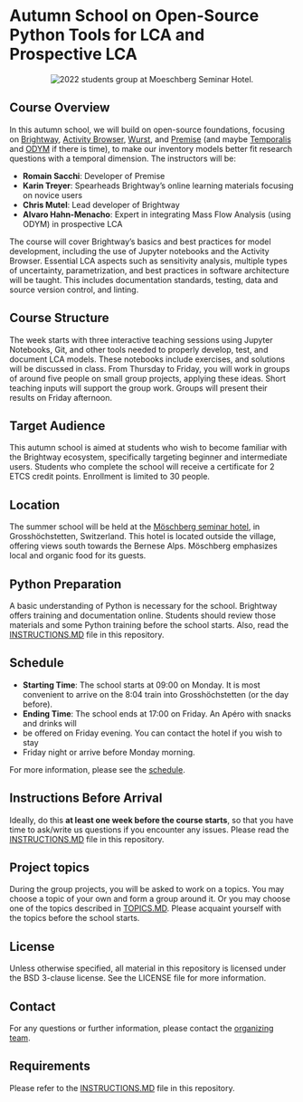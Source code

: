 # Autumn School on Open-Source Python Tools for LCA and Prospective LCA

<p align="center">
  <img src="https://github.com/romainsacchi/autumn-school-dds-psi-2024/blob/main/_images/group-picture-2022.png" 
    alt="2022 students group at Moeschberg Seminar Hotel."/>
</p>

## Course Overview

In this autumn school, we will build on open-source foundations, focusing 
on [Brightway](https://github.com/brightway-lca), [Activity Browser](https://github.com/LCA-ActivityBrowser/activity-browser), [Wurst](https://github.com/polca/wurst), and [Premise](https://github.com/polca/premise) (and maybe [Temporalis](https://github.com/brightway-lca/temporalis) and [ODYM](https://github.com/IndEcol/ODYM) if there is time), 
to make our inventory models better fit research questions with a temporal 
dimension. The instructors will be:

- **Romain Sacchi**: Developer of Premise
- **Karin Treyer**: Spearheads Brightway’s online learning materials focusing on novice users
- **Chris Mutel**: Lead developer of Brightway
- **Alvaro Hahn-Menacho**: Expert in integrating Mass Flow Analysis (using ODYM) in prospective LCA

The course will cover Brightway’s basics and best practices for model development, 
including the use of Jupyter notebooks and the Activity Browser. 
Essential LCA aspects such as sensitivity analysis, multiple types of 
uncertainty, parametrization, and best practices in software architecture 
will be taught. This includes documentation standards, testing, data and 
source version control, and linting.

## Course Structure
The week starts with three interactive teaching sessions using Jupyter 
Notebooks, Git, and other tools needed to properly develop, test, 
and document LCA models. These notebooks include exercises, and solutions 
will be discussed in class. From Thursday to Friday, you will work in 
groups of around five people on small group projects, applying these ideas. 
Short teaching inputs will support the group work. Groups will present 
their results on Friday afternoon.

## Target Audience
This autumn school is aimed at students who wish to become familiar with 
the Brightway ecosystem, specifically targeting beginner and intermediate 
users. Students who complete the school will receive a certificate for 2 
ETCS credit points. Enrollment is limited to 30 people.

## Location
The summer school will be held at the [Möschberg seminar hotel](https://www.moeschberg.ch/), in Grosshöchstetten, 
Switzerland. This hotel is located outside the village, offering views south 
towards the Bernese Alps. Möschberg emphasizes local and organic food for its guests.

## Python Preparation
A basic understanding of Python is necessary for the school. Brightway offers 
training and documentation online. Students should review those materials 
and some Python training before the school starts. 
Also, read the [INSTRUCTIONS.MD](INSTRUCTIONS.MD) file in this repository.

## Schedule
- **Starting Time**: The school starts at 09:00 on Monday. It is most convenient to arrive on 
the 8:04 train into Grosshöchstetten (or the day before).
- **Ending Time**: The school ends at 17:00 on Friday. An Apéro with snacks and drinks will 
- be offered on Friday evening. You can contact the hotel if you wish to stay 
- Friday night or arrive before Monday morning.

For more information, please see the [schedule](SCHEDULE.MD).

## Instructions Before Arrival
Ideally, do this **at least one week before the course starts**, 
so that you have time to ask/write us questions if you encounter any issues.
Please read the [INSTRUCTIONS.MD](INSTRUCTIONS.MD) file in this repository.

## Project topics
During the group projects, you will be asked to work on a topics.
You may choose a topic of your own and form a group around it.
Or you may choose one of the topics described in [TOPICS.MD](TOPICS.MD).
Please acquaint yourself with the topics before the school starts.

## License
Unless otherwise specified, all material in this repository is licensed
under the BSD 3-clause license. See the LICENSE file for more information.

## Contact
For any questions or further information, 
please contact the [organizing team](mailto:karin.treyer@psi.ch).

## Requirements
Please refer to the [INSTRUCTIONS.MD](INSTRUCTIONS.MD) file in this repository.
